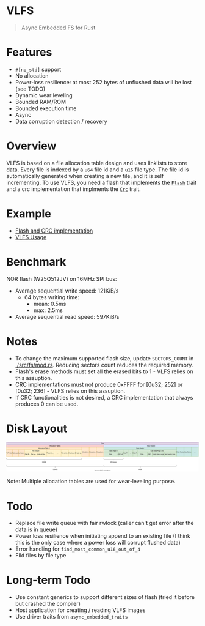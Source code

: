 # VLFS

> Async Embedded FS for Rust

# Features

- `#[no_std]` support
- No allocation
- Power-loss resilience: at most 252 bytes of unflushed data will be lost (see TODO)
- Dynamic wear leveling
- Bounded RAM/ROM
- Bounded execution time
- Async
- Data corruption detection / recovery

# Overview

VLFS is based on a file allocation table design and uses linklists to store data. Every file is indexed by a `u64` file id and a `u16` file type. The file id is automatically generated when creating a new file, and it is self incrementing. To use VLFS, you need a flash that implements the [`Flash`](./src/driver/flash.rs) trait and a crc implementation that implments the [`Crc`](./src/driver/crc.rs) trait.

# Example

- [Flash and CRC implementation](https://gist.github.com/PegasisForever/e3ece967100eae4870c550a751886b67)
- [VLFS Usage](https://github.com/McMaster-Rocketry-Team/rust-monorepo/blob/92613b85c1826f4ef27d66bb3ff2f102b9ff49c2/firmware-common/src/common/console/console.rs#L104)

# Benchmark

NOR flash (W25Q512JV) on 16MHz SPI bus:

- Average sequential write speed: 121KiB/s
  - 64 bytes writing time:
    - mean: 0.5ms
    - max: 2.5ms
- Average sequential read speed: 597KiB/s

# Notes

- To change the maximum supported flash size, update `SECTORS_COUNT` in [./src/fs/mod.rs](./src/fs/mod.rs). Reducing sectors count reduces the  required memory.
- Flash's erase methods must set all the erased bits to 1 - VLFS relies on this assuption.
- CRC implementations must not produce 0xFFFF for [0u32; 252] or [0u32; 236] - VLFS relies on this assuption.
- If CRC functionalities is not desired, a CRC implementation that always produces 0 can be used.

# Disk Layout

![VLFS Layout](./layout.svg)

Note: Multiple allocation tables are used for wear-leveling purpose.

# Todo

- Replace file write queue with fair rwlock (caller can't get error after the data is in queue)
- Power loss resilience when initiating append to an existing file (I think this is the only case where a power loss will corrupt flushed data)
- Error handling for `find_most_common_u16_out_of_4`
- Fild files by file type

# Long-term Todo

- Use constant generics to support different sizes of flash (tried it before but crashed the compiler)
- Host application for creating / reading VLFS images
- Use driver traits from `async_embedded_traits`

